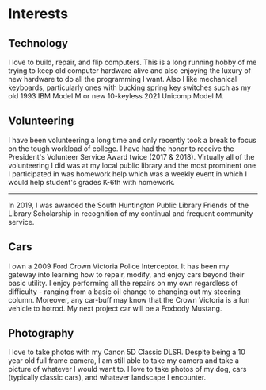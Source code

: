 # Interests

## Technology

I love to build, repair, and flip computers.  This is a long running hobby of me trying to keep old computer hardware alive and also enjoying the luxury of new hardware to do all the programming I want.   Also I like mechanical keyboards, particularly ones with bucking spring key switches such as my old 1993 IBM Model M or new 10-keyless 2021 Unicomp Model M.

## Volunteering
I have been volunteering a long time and only recently took a break to focus on the tough workload of college.  I have had the honor to receive the President's Volunteer Service Award twice (2017 & 2018).  Virtually all of the volunteering I did was at my local public library and the most prominent one I participated in was homework help which was a weekly event in which I would help student's grades K-6th with homework.

---------------
In 2019, I was awarded the South Huntington Public Library Friends of the Library Scholarship in recognition of my continual and frequent community service.

<!-- https://web.archive.org/web/20220605210924/https://shpl.info/sites/default/files/2019-10/1909_News.pdf -->
<!-- https://shpl.info/sites/default/files/2019-10/1909_News.pdf -->

## Cars
I own a 2009 Ford Crown Victoria Police Interceptor.  It has been my gateway into learning how to repair, modify, and enjoy cars beyond their basic utility.  I enjoy performing all the repairs on my own regardless of difficulty - ranging from a basic oil change to changing out my steering column.  Moreover, any car-buff may know that the Crown Victoria is a fun vehicle to hotrod.  My next project car will be a Foxbody Mustang.

## Photography
I love to take photos with my Canon 5D Classic DLSR.  Despite being a 10 year old full frame camera, I am still able to take my camera and take a picture of whatever I would want to.  I love to take photos of my dog, cars (typically classic cars), and whatever landscape I encounter.